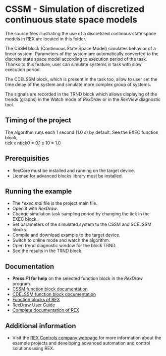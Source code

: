 ﻿CSSM - Simulation of discretized continuous state space models
==============================================================

The source files illustrating the use of a discretized continous state space 
models in REX are located in this folder.

The CSSM block (Continuous State Space Model) simulates behavior of a linear system.
Parameters of the system are automatically converted to the discrete state space 
model according to execution period of the task. Thanks to this feature, user
can simulate systems in task with slow execution period.

The CDELSSM block, which is present in the task too, allow to user set the time 
delay of the system and simulate more complex group of systems.

The signals are recorded in the TRND block which allows displaying of the trends 
(graphs) in the Watch mode of *RexDraw* or in the *RexView* diagnostic tool. 

## Timing of the project ##

The algorithm runs each 1 second (1.0 s) by default. See the EXEC function block,  
tick x ntick0 = 0.1 x 10 = 1.0 

## Prerequisities ##
- RexCore must be installed and running on the target device.
- License for advanced blocks library must be installed.

## Running the example ##
- The **exec.mdl* file is the project main file.
- Open it with *RexDraw*.
- Change simulation task sampling period by changing the tick in the EXEC block.
- Set parameters of the simulated system tu the CSSM and SCELSSM blocks.
- Compile and download example to the target device.
- Switch to online mode and watch the algorithm.
- Open trend diagnostic window for the block TRND.
- See the results in the TRND block.

## Documentation ##

- **Press F1 for help** on the selected function block in the *RexDraw* program.
- [CSSM function block documentation](https://www.rexcontrols.com/media/2.50.5/doc/ENGLISH/MANUALS/BRef/CSSM.html)
- [CDELSSM function block documentation](https://www.rexcontrols.com/media/2.50.5/doc/ENGLISH/MANUALS/BRef/CDELSSM.html)
- [Function blocks of REX](https://www.rexcontrols.com/media/2.50.5/doc/ENGLISH/MANUALS/BRef/BRef_ENG.html)
- [RexDraw User Guide](https://www.rexcontrols.com/media/2.50.5/doc/ENGLISH/MANUALS/RexDraw/RexDraw_ENG.html)
- [Complete documentation of REX](http://www.rexcontrols.com/documentation-and-support)

## Additional information ##

- Visit the [REX Controls company webpage](http://www.rexcontrols.com) 
for more information about the example projects and developing advanced 
automation and control solutions using REX.